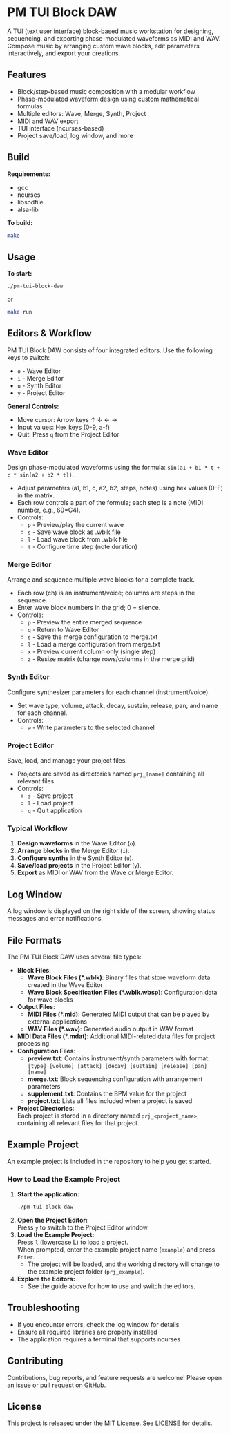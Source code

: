 # PM TUI Block DAW

A TUI (text user interface) block-based music workstation for designing, sequencing, and exporting phase-modulated waveforms as MIDI and WAV. Compose music by arranging custom wave blocks, edit parameters interactively, and export your creations.

## Features
- Block/step-based music composition with a modular workflow
- Phase-modulated waveform design using custom mathematical formulas
- Multiple editors: Wave, Merge, Synth, Project
- MIDI and WAV export
- TUI interface (ncurses-based)
- Project save/load, log window, and more

## Build

**Requirements:**
- gcc
- ncurses
- libsndfile
- alsa-lib

**To build:**
```sh
make
```

## Usage

**To start:**
```sh
./pm-tui-block-daw
```
or
```sh
make run
```

## Editors & Workflow

PM TUI Block DAW consists of four integrated editors. Use the following keys to switch:
- `o` - Wave Editor
- `i` - Merge Editor
- `u` - Synth Editor
- `y` - Project Editor

**General Controls:**
- Move cursor: Arrow keys ↑ ↓ ← →
- Input values: Hex keys (0-9, a-f)
- Quit: Press `q` from the Project Editor

### Wave Editor
Design phase-modulated waveforms using the formula: `sin(a1 + b1 * t + c * sin(a2 + b2 * t))`.
- Adjust parameters (a1, b1, c, a2, b2, steps, notes) using hex values (0-F) in the matrix.
- Each row controls a part of the formula; each step is a note (MIDI number, e.g., 60=C4).
- Controls:
  - `p` - Preview/play the current wave
  - `s` - Save wave block as .wblk file
  - `l` - Load wave block from .wblk file
  - `t` - Configure time step (note duration)

### Merge Editor
Arrange and sequence multiple wave blocks for a complete track.
- Each row (ch) is an instrument/voice; columns are steps in the sequence.
- Enter wave block numbers in the grid; 0 = silence.
- Controls:
  - `p` - Preview the entire merged sequence
  - `q` - Return to Wave Editor
  - `s` - Save the merge configuration to merge.txt
  - `l` - Load a merge configuration from merge.txt
  - `x` - Preview current column only (single step)
  - `z` - Resize matrix (change rows/columns in the merge grid)

### Synth Editor
Configure synthesizer parameters for each channel (instrument/voice).
- Set wave type, volume, attack, decay, sustain, release, pan, and name for each channel.
- Controls:
  - `w` - Write parameters to the selected channel

### Project Editor
Save, load, and manage your project files.
- Projects are saved as directories named `prj_[name]` containing all relevant files.
- Controls:
  - `s` - Save project
  - `l` - Load project
  - `q` - Quit application

### Typical Workflow
1. **Design waveforms** in the Wave Editor (`o`).
2. **Arrange blocks** in the Merge Editor (`i`).
3. **Configure synths** in the Synth Editor (`u`).
4. **Save/load projects** in the Project Editor (`y`).
5. **Export** as MIDI or WAV from the Wave or Merge Editor.

## Log Window
A log window is displayed on the right side of the screen, showing status messages and error notifications.

## File Formats

The PM TUI Block DAW uses several file types:

- **Block Files**:
  - **Wave Block Files (*.wblk)**: Binary files that store waveform data created in the Wave Editor
  - **Wave Block Specification Files (*.wblk.wbsp)**: Configuration data for wave blocks
- **Output Files**:
  - **MIDI Files (*.mid)**: Generated MIDI output that can be played by external applications
  - **WAV Files (*.wav)**: Generated audio output in WAV format
- **MIDI Data Files (*.mdat)**: Additional MIDI-related data files for project processing
- **Configuration Files**:
  - **preview.txt**: Contains instrument/synth parameters with format: `[type] [volume] [attack] [decay] [sustain] [release] [pan] [name]`
  - **merge.txt**: Block sequencing configuration with arrangement parameters
  - **supplement.txt**: Contains the BPM value for the project
  - **project.txt**: Lists all files included when a project is saved
- **Project Directories**:  
  Each project is stored in a directory named `prj_<project_name>`, containing all relevant files for that project.

## Example Project

An example project is included in the repository to help you get started.

### How to Load the Example Project

1. **Start the application:**
   ```sh
   ./pm-tui-block-daw
   ```
2. **Open the Project Editor:**  
   Press `y` to switch to the Project Editor window.
3. **Load the Example Project:**  
   Press `l` (lowercase L) to load a project.  
   When prompted, enter the example project name (`example`) and press `Enter`.
   - The project will be loaded, and the working directory will change to the example project folder (`prj_example`).
4. **Explore the Editors:**  
   - See the guide above for how to use and switch the editors.

## Troubleshooting

- If you encounter errors, check the log window for details
- Ensure all required libraries are properly installed
- The application requires a terminal that supports ncurses

## Contributing

Contributions, bug reports, and feature requests are welcome! Please open an issue or pull request on GitHub.

## License

This project is released under the MIT License. See [LICENSE](LICENSE) for details.

